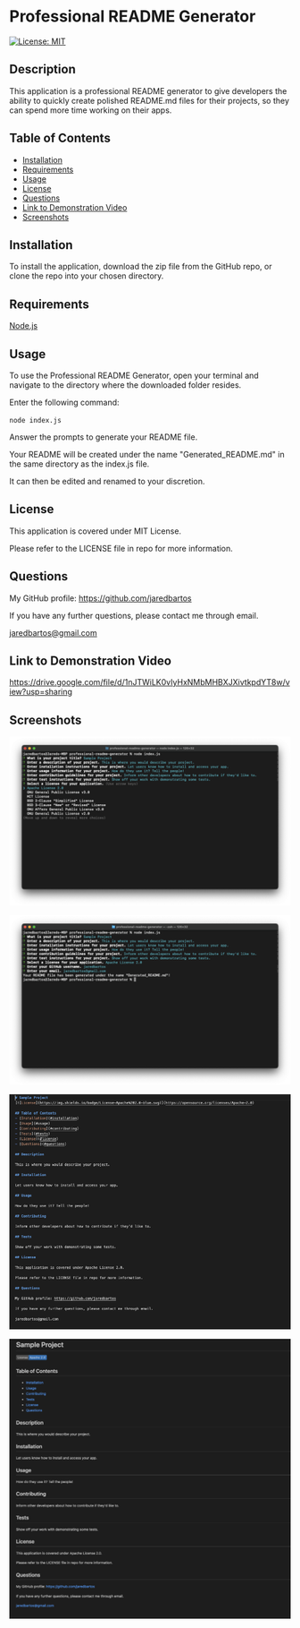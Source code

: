 # Professional README Generator
[![License: MIT](https://img.shields.io/badge/License-MIT-yellow.svg)](https://opensource.org/licenses/MIT)

## Description

This application is a professional README generator to give developers the ability to quickly create polished README.md files for their projects, so they can spend more time working on their apps.

## Table of Contents
- [Installation](#installation)
- [Requirements](#requirements)
- [Usage](#usage)
- [License](#license)
- [Questions](#questions)
- [Link to Demonstration Video](#link-to-demonstration-video)
- [Screenshots](#screenshots)

## Installation

To install the application, download the zip file from the GitHub repo, or clone the repo into your chosen directory.

## Requirements

[Node.js](https://nodejs.org/en)

## Usage

To use the Professional README Generator, open your terminal and navigate to the directory where the downloaded folder resides.

Enter the following command:

<code>node index.js</code> 

Answer the prompts to generate your README file.

Your README will be created under the name "Generated_README.md" in the same directory as the index.js file.

It can then be edited and renamed to your discretion.

## License

This application is covered under MIT License.

Please refer to the LICENSE file in repo for more information.

## Questions

My GitHub profile: https://github.com/jaredbartos

If you have any further questions, please contact me through email.

jaredbartos@gmail.com

## Link to Demonstration Video

https://drive.google.com/file/d/1nJTWiLK0vIyHxNMbMHBXJXivtkpdYT8w/view?usp=sharing

## Screenshots

![Terminal Screenshot 1](./assets/images/terminal_screenshot_1.png)

![Terminal Screenshot 2](./assets/images/terminal_screenshot_2.png)

![README Code Screenshot](./assets/images/readme_code_screenshot.png)

![README Preview Screenshot](./assets/images/readme_preview_screenshot.png)